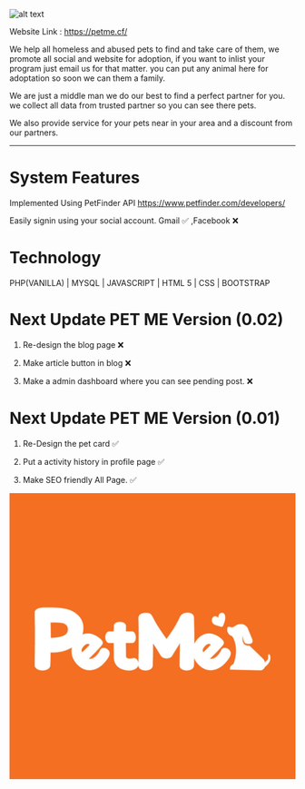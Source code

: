 ![alt text](https://raw.githubusercontent.com/JoemarDev/Petme/master/assets/images/logo/logo.png)


Website Link : https://petme.cf/

We help all homeless and abused pets to find and take care of them, we promote all social and website for adoption, if you want to inlist your program just email us for that matter. you can put any animal here for adoptation so soon we can them a family.

We are just a middle man we do our best to find a perfect partner for you. we collect all data from trusted partner so you can see there pets.

We also provide service for your pets near in your area and a discount from our partners.
_______________________________________________________________

# System Features

Implemented Using PetFinder API
https://www.petfinder.com/developers/

Easily signin using your social account. 
Gmail ✅ ,Facebook ❌

# Technology
PHP(VANILLA) | MYSQL | JAVASCRIPT | HTML 5 | CSS |  BOOTSTRAP

# Next Update PET ME Version (0.02)

1. Re-design the blog page ❌

2. Make article button in blog ❌

3. Make a admin dashboard where you can see pending post. ❌


# Next Update PET ME Version (0.01)


1. Re-Design the pet card ✅

2. Put a activity history in profile page ✅

3. Make SEO friendly All Page. ✅

![alt text](https://raw.githubusercontent.com/JoemarDev/Petme/master/assets/images/background/blog-place-holder.jpg)


